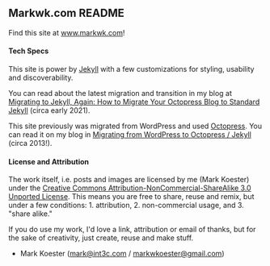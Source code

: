 ## Markwk.com README

Find this site at www.markwk.com! 

#### Tech Specs

This site is power by  [Jekyll](https://github.com/mojombo/jekyll) with a few customizations for styling, usability and discoverability. 

You can read about the latest migration and transition in my blog at [Migrating to Jekyll, Again: How to Migrate Your Octopress Blog to Standard Jekyll](http://www.markwk.com/2021/02/jekyll-remigration.html) (circa early 2021). 

This site previously was migrated from WordPress and used [Octopress](http://octopress.org). You can read it on my blog in [Migrating from WordPress to Octopress / Jekyll](http://www.markwk.com/2013/04/wordpress-migrations-to-octopress-blog.html) (circa 2013!).  

#### License and Attribution

The work itself, i.e. posts and images are licensed by me (Mark Koester) under the [Creative Commons Attribution-NonCommercial-ShareAlike 3.0 Unported License](http://creativecommons.org/licenses/by-nc-sa/3.0/). This means you are free to share, reuse and remix, but under a few conditions: 1. attribution, 2. non-commercial usage, and 3. "share alike." 

If you do use my work, I'd love a link, attribution or email of thanks, but for the sake of creativity, just create, reuse and make stuff. 

- Mark Koester (mark@int3c.com / markwkoester@gmail.com) 
